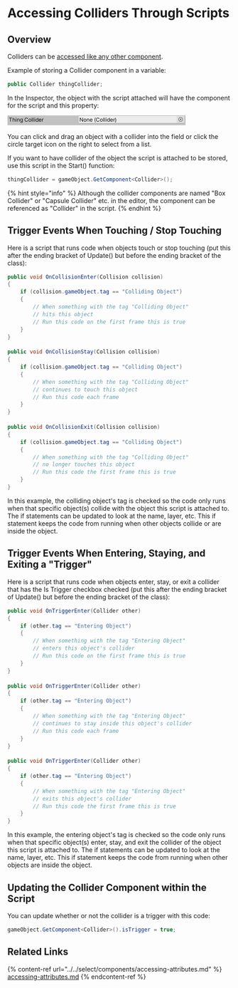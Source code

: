 # Accessing Colliders Through Scripts

## Overview

Colliders can be [accessed like any other component](../../select/components/accessing-attributes.md).

Example of storing a Collider component in a variable:

```csharp
public Collider thingCollider;
```

In the Inspector, the object with the script attached will have the component for the script and this property:

![](<../../.gitbook/assets/image (172).png>)

You can click and drag an object with a collider into the field or click the circle target icon on the right to select from a list.

If you want to have collider of the object the script is attached to be stored, use this script in the Start() function:

```csharp
thingCollider = gameObject.GetComponent<Collider>();
```

{% hint style="info" %}
Although the collider components are named "Box Collider" or "Capsule Collider" etc. in the editor, the component can be referenced as "Collider" in the script.
{% endhint %}

## Trigger Events When Touching / Stop Touching

Here is a script that runs code when objects touch or stop touching (put this after the ending bracket of Update() but before the ending bracket of the class):

```csharp
public void OnCollisionEnter(Collision collision)
{
    if (collision.gameObject.tag == "Colliding Object")
    {
        // When something with the tag "Colliding Object" 
        // hits this object
        // Run this code on the first frame this is true
    }
}

public void OnCollisionStay(Collision collision)
{
    if (collision.gameObject.tag == "Colliding Object")
    {
        // When something with the tag "Colliding Object" 
        // continues to touch this object
        // Run this code each frame
    }
}

public void OnCollisionExit(Collision collision)
{
    if (collision.gameObject.tag == "Colliding Object")
    {
        // When something with the tag "Colliding Object" 
        // no longer touches this object
        // Run this code the first frame this is true
    }
}
```

In this example, the colliding object's tag is checked so the code only runs when that specific object(s) collide with the object this script is attached to. The if statements can be updated to look at the name, layer, etc. This if statement keeps the code from running when other objects collide or are inside the object.

## Trigger Events When Entering, Staying, and Exiting a "Trigger"

Here is a script that runs code when objects enter, stay, or exit a collider that has the Is Trigger checkbox checked  (put this after the ending bracket of Update() but before the ending bracket of the class):

```csharp
public void OnTriggerEnter(Collider other)
{
    if (other.tag == "Entering Object")
    {
        // When something with the tag "Entering Object" 
        // enters this object's collider
        // Run this code on the first frame this is true
    }
}

public void OnTriggerEnter(Collider other)
{
    if (other.tag == "Entering Object")
    {
        // When something with the tag "Entering Object" 
        // continues to stay inside this object's collider
        // Run this code each frame
    }
}

public void OnTriggerEnter(Collider other)
{
    if (other.tag == "Entering Object")
    {
        // When something with the tag "Entering Object" 
        // exits this object's collider
        // Run this code the first frame this is true
    }
}
```

In this example, the entering object's tag is checked so the code only runs when that specific object(s) enter, stay, and exit the collider of the object this script is attached to. The if statements can be updated to look at the name, layer, etc. This if statement keeps the code from running when other objects are inside the object.

## Updating the Collider Component within the Script

You can update whether or not the collider is a trigger with this code:

```csharp
gameObject.GetComponent<Collider>().isTrigger = true;
```

## Related Links

{% content-ref url="../../select/components/accessing-attributes.md" %}
[accessing-attributes.md](../../select/components/accessing-attributes.md)
{% endcontent-ref %}

